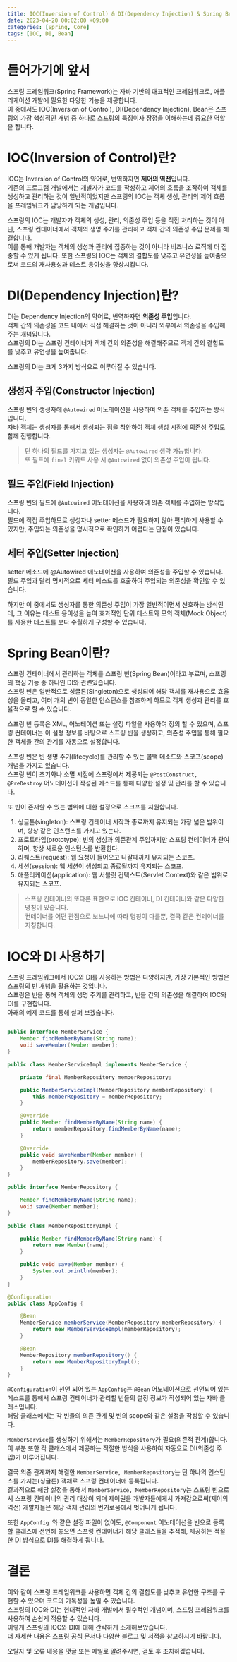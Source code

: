 ```yaml
---
title: IOC(Inversion of Control) & DI(Dependency Injection) & Spring Bean
date: 2023-04-20 00:02:00 +09:00
categories: [Spring, Core]
tags: [IOC, DI, Bean]
---
```


# 들어가기에 앞서

스프링 프레임워크(Spring Framework)는 자바 기반의 대표적인 프레임워크로, 애플리케이션 개발에 필요한 다양한 기능을 제공합니다.  
이 중에서도 IOC(Inversion of Control), DI(Dependency Injection), Bean은 스프링의 가장 핵심적인 개념 중 하나로 스프링의 특징이자 장점을 이해하는데 중요한 역할을 합니다.

# IOC(Inversion of Control)란?

IOC는 Inversion of Control의 약어로, 번역하자면 **제어의 역전**입니다.  
기존의 프로그램 개발에서는 개발자가 코드를 작성하고 제어의 흐름을 조작하여 객체를 생성하고 관리하는 것이 일반적이었지만 스프링의 IOC는 객체 생성, 관리의 제어 흐름을 프레임워크가 담당하게 되는 개념입니다.

스프링의 IOC는 개발자가 객체의 생성, 관리, 의존성 주입 등을 직접 처리하는 것이 아닌, 스프링 컨테이너에서 객체의 생명 주기를 관리하고 객체 간의 의존성 주입 문제를 해결합니다.   
이를 통해 개발자는 객체의 생성과 관리에 집중하는 것이 아니라 비즈니스 로직에 더 집중할 수 있게 됩니다.
또한 스프링의 IOC는 객체의 결합도를 낮추고 유연성을 높여줌으로써 코드의 재사용성과 테스트 용이성을 향상시킵니다.

# DI(Dependency Injection)란?

DI는 Dependency Injection의 약어로, 번역하자면 **의존성 주입**입니다.  
객체 간의 의존성을 코드 내에서 직접 해결하는 것이 아니라 외부에서 의존성을 주입해주는 개념입니다.  
스프링의 DI는 스프링 컨테이너가 객체 간의 의존성을 해결해주므로 객체 간의 결합도를 낮추고 유연성을 높여줍니다.

스프링의 DI는 크게 3가지 방식으로 이루어질 수 있습니다.

## 생성자 주입(Constructor Injection)

스프링 빈의 생성자에 ``` @Autowired ``` 어노테이션을 사용하여 의존 객체를 주입하는 방식입니다.  
자바 객체는 생성자를 통해서 생성되는 점을 착안하여 객체 생성 시점에 의존성 주입도 함께 진행합니다.

> 단 하나의 필드를 가지고 있는 생성자는 ``` @Autowired ``` 생략 가능합니다.  
> 또 필드에 ``` final ``` 키워드 사용 시  ``` @Autowired ``` 없이 의존성 주입이 됩니다.

## 필드 주입(Field Injection)

스프링 빈의 필드에 ``` @Autowired ``` 어노테이션을 사용하여 의존 객체를 주입하는 방식입니다.  
필드에 직접 주입하므로 생성자나 setter 메소드가 필요하지 않아 편리하게 사용할 수 있지만, 주입되는 의존성을 명시적으로 확인하기 어렵다는 단점이 있습니다.

## 세터 주입(Setter Injection)

setter 메소드에 @Autowired 애노테이션을 사용하여 의존성을 주입할 수 있습니다.  
필드 주입과 달리 명시적으로 세터 메소드를 호출하여 주입되는 의존성을 확인할 수 있습니다.

하지만 이 중에서도 생성자를 통한 의존성 주입이 가장 일반적이면서 선호하는 방식인데, 그 이유는 테스트 용이성을 높여 효과적인 단위 테스트와 모의 객체(Mock Object)를 사용한 테스트를 보다 수월하게 구성할
수 있습니다.

# Spring Bean이란?

스프링 컨테이너에서 관리하는 객체를 스프링 빈(Spring Bean)이라고 부르며, 스프링의 핵심 기능 중 하나인 DI와 관련있습니다.  
스프링 빈은 일반적으로 싱글톤(Singleton)으로 생성되어 해당 객체를 재사용으로 효율성을 올리고, 여러 개의 빈이 동일한 인스턴스를 참조하게 하므로 객체 생성과 관리를 효율적으로 할 수 있습니다.

스프링 빈 등록은 XML, 어노테이션 또는 설정 파일을 사용하여 정의 할 수 있으며, 스프링 컨테이너는 이 설정 정보를 바탕으로 스프링 빈을 생성하고, 의존성 주입을 통해 필요한 객체들 간의 관계를 자동으로
설정합니다.

스프링 빈은 빈 생명 주기(lifecycle)를 관리할 수 있는 콜백 메소드와 스코프(scope) 개념을 가지고 있습니다.  
스프링 빈이 초기화나 소멸 시점에 스프링에서 제공되는 ``` @PostConstruct, @PreDestroy ``` 어노테이션이 작성된 메소드를 통해 다양한 설정 및 관리를 할 수 있습니다.

또 빈이 존재할 수 있는 범위에 대한 설정으로 스크프를 지원합니다.

1. 싱글톤(singleton): 스프링 컨테이너 시작과 종료까지 유지되는 가장 넓은 범위이며, 항상 같은 인스턴스를 가지고 있는다.
2. 프로토타입(prototype): 빈의 생성과 의존관계 주입까지만 스프링 컨테이너가 관여하며, 항상 새로운 인스턴스를 반환한다.
3. 리퀘스트(request): 웹 요청이 들어오고 나갈때까지 유지되는 스코프.
4. 세션(session): 웹 세션이 생성되고 종료될까지 유지되는 스코프.
5. 애플리케이션(application): 웹 서블릿 컨택스트(Servlet Context)와 같은 범위로 유지되는 스코프.

> 스프링 컨테이너의 또다른 표현으로 IOC 컨테이너, DI 컨테이너와 같은 다양한 명칭이 있습니다.  
> 컨테이너를 어떤 관점으로 보느냐에 따라 명칭이 다를뿐, 결국 같은 컨테이너를 지칭합니다.

# IOC와 DI 사용하기

스프링 프레임워크에서 IOC와 DI를 사용하는 방법은 다양하지만, 가장 기본적인 방법은 스프링의 빈 개념을 활용하는 것입니다.  
스프링은 빈을 통해 객체의 생명 주기를 관리하고, 빈들 간의 의존성을 해결하여 IOC와 DI를 구현합니다.  
아래의 예제 코드를 통해 살펴 보겠습니다.

```java

public interface MemberService {
    Member findMemberByName(String name);
    void saveMember(Member member);
}

public class MemberServiceImpl implements MemberService {

    private final MemberRepository memberRepository;

    public MemberServiceImpl(MemberRepository memberRepository) {
    	this.memberRepository = memberRepository;
    }

    @Override
    public Member findMemberByName(String name) {
        return memberRepository.findMemberByName(name);
    }

    @Override
    public void saveMember(Member member) {
        memberRepository.save(member);
    }
}

public interface MemberRepository {

    Member findMemberByName(String name);
    void save(Member member);
}

public class MemberRepositoryImpl {

    public Member findMemberByName(String name) {
        return new Member(name);
    }

    public void save(Member member) {
        System.out.println(member);
    }
}

@Configuration
public class AppConfig {

    @Bean
    MemberService memberService(MemberRepository memberRepository) {
        return new MemberServiceImpl(memberRepository);
    }

    @Bean
    MemberRepository memberRepository() {
        return new MemberRepositoryImpl();
    }
}

```   

``` @Configuration ```이 선언 되어 있는 ``` AppConfig ```는 ``` @Bean ``` 어노테이션으로 선언되어 있는 메소드를 통해서 스프링 컨테이너가 관리할 빈들의 설정 정보가 작성되어
있는 자바 클래스입니다.   
해당 클래스에서는 각 빈들의 의존 관계 및 빈의 scope와 같은 설정을 작성할 수 있습니다.

``` MemberService ```를 생성하기 위해서는 ``` MemberRepository ```가 필요(의존적 관계)합니다.  
이 부분 또한 각 클래스에서 제공하는 적절한 방식을 사용하여 자동으로 DI(의존성 주입)가 이루어집니다.

결국 의존 관계까지 해결한 ``` MemberService, MemberRepository ```는 단 하나의 인스턴스를 가지는(싱글톤) 객체로 스프링 컨테이너애 등록됩니다.    
결과적으로 해당 설정을 통해서 ``` MemberService, MemberRepository ```는 스프링 빈으로서 스프링 컨테이너의 관리 대상이 되며 제어권을 개발자들에게서 가져감으로써(제어의 역전) 개발자들은
해당 객체 관리의 번거로움에서 벗어나게 됩니다.

또한 ``` AppConfig  ```와 같은 설정 파일이 없어도, ``` @Component ``` 어노테이션을 빈으로 등록할 클래스에 선언해 놓으면 스프링 컨테이너가 해당 클래스들을 추적해, 제공하는 적절한 DI
방식으로 DI를 해결하게 됩니다.

# 결론

이와 같이 스프링 프레임워크를 사용하면 객체 간의 결합도를 낮추고 유연한 구조를 구현할 수 있으며 코드의 가독성을 높일 수 있습니다.  
스프링의 IOC와 DI는 현대적인 자바 개발에서 필수적인 개념이며, 스프링 프레임워크를 사용하여 손쉽게 적용할 수 있습니다.  
이렇게 스프링의 IOC와 DI에 대해 간략하게 소개해보았습니다.  
더 자세한 내용은 [스프링 공식 문서](https://spring.io/)나 다양한 블로그 및 서적을 참고하시기 바랍니다.

오탈자 및 오류 내용을 댓글 또는 메일로 알려주시면, 검토 후 조치하겠습니다. 
